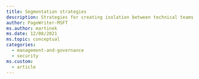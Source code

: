 ```yaml
---
title: Segmentation strategies
description: Strategies for creating isolation between technical teams.
author: PageWriter-MSFT
ms.author: martinek
ms.date: 12/08/2021
ms.topic: conceptual
categories:
  - management-and-governance
  - security
ms.custom:
  - article
---
```


